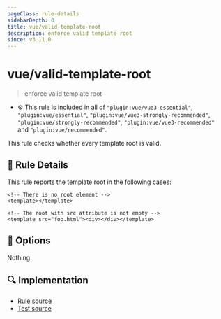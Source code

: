 ```yaml
---
pageClass: rule-details
sidebarDepth: 0
title: vue/valid-template-root
description: enforce valid template root
since: v3.11.0
---
```

# vue/valid-template-root
> enforce valid template root

- :gear: This rule is included in all of `"plugin:vue/vue3-essential"`, `"plugin:vue/essential"`, `"plugin:vue/vue3-strongly-recommended"`, `"plugin:vue/strongly-recommended"`, `"plugin:vue/vue3-recommended"` and `"plugin:vue/recommended"`.

This rule checks whether every template root is valid.

## :book: Rule Details

This rule reports the template root in the following cases:

<eslint-code-block :rules="{'vue/valid-template-root': ['error']}">

```vue
<!-- There is no root element -->
<template></template>
```

</eslint-code-block>

<eslint-code-block :rules="{'vue/valid-template-root': ['error']}">

```vue
<!-- The root with src attribute is not empty -->
<template src="foo.html"><div></div></template>
```

</eslint-code-block>

## :wrench: Options

Nothing.

## :mag: Implementation

- [Rule source](https://github.com/vuejs/eslint-plugin-vue/blob/master/lib/rules/valid-template-root.js)
- [Test source](https://github.com/vuejs/eslint-plugin-vue/blob/master/tests/lib/rules/valid-template-root.js)
